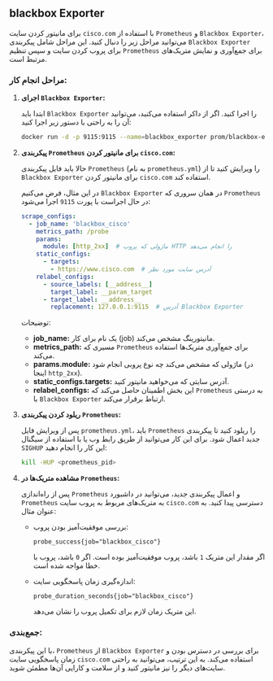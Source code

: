## blackbox Exporter

برای مانیتور کردن سایت `cisco.com` با استفاده از `Prometheus` و `Blackbox Exporter`، می‌توانید مراحل زیر را دنبال کنید. این مراحل شامل پیکربندی `Blackbox Exporter` برای پروب کردن سایت و سپس تنظیم `Prometheus` برای جمع‌آوری و نمایش متریک‌های مرتبط است.

### مراحل انجام کار:

1. **اجرای `Blackbox Exporter`:**

   ابتدا باید `Blackbox Exporter` را اجرا کنید. اگر از داکر استفاده می‌کنید، می‌توانید آن را به راحتی با دستور زیر اجرا کنید:

   ```bash
   docker run -d -p 9115:9115 --name=blackbox_exporter prom/blackbox-exporter
   ```

2. **پیکربندی `Prometheus` برای مانیتور کردن `cisco.com`:**

   حالا باید فایل پیکربندی `Prometheus` (به نام `prometheus.yml`) را ویرایش کنید تا از `Blackbox Exporter` برای مانیتور کردن `cisco.com` استفاده کند.

   در این مثال، فرض می‌کنیم `Blackbox Exporter` در همان سروری که `Prometheus` در حال اجراست با پورت `9115` اجرا می‌شود:

   ```yaml
   scrape_configs:
     - job_name: 'blackbox_cisco'
       metrics_path: /probe
       params:
         module: [http_2xx]  # ماژولی که پروب HTTP را انجام می‌دهد
       static_configs:
         - targets:
           - https://www.cisco.com  # آدرس سایت مورد نظر
       relabel_configs:
         - source_labels: [__address__]
           target_label: __param_target
         - target_label: __address__
           replacement: 127.0.0.1:9115  # آدرس Blackbox Exporter
   ```

   توضیحات:
   - **job_name:** یک نام برای کار (job) مانیتورینگ مشخص می‌کند.
   - **metrics_path:** مسیری که `Prometheus` برای جمع‌آوری متریک‌ها استفاده می‌کند.
   - **params.module:** ماژولی که مشخص می‌کند چه نوع پروبی انجام شود (در اینجا `http_2xx`).
   - **static_configs.targets:** آدرس سایتی که می‌خواهید مانیتور کنید.
   - **relabel_configs:** این بخش اطمینان حاصل می‌کند که `Prometheus` به درستی با `Blackbox Exporter` ارتباط برقرار می‌کند.

3. **ریلود کردن پیکربندی `Prometheus`:**

   پس از ویرایش فایل `prometheus.yml`، باید `Prometheus` را ریلود کنید تا پیکربندی جدید اعمال شود. برای این کار می‌توانید از طریق رابط وب یا با استفاده از سیگنال `SIGHUP` این کار را انجام دهید:

   ```bash
   kill -HUP <prometheus_pid>
   ```

4. **مشاهده متریک‌ها در `Prometheus`:**

   پس از راه‌اندازی `Prometheus` و اعمال پیکربندی جدید، می‌توانید در داشبورد `Prometheus` به متریک‌های مربوط به پروب سایت `cisco.com` دسترسی پیدا کنید. به عنوان مثال:

   - بررسی موفقیت‌آمیز بودن پروب:

     ```promql
     probe_success{job="blackbox_cisco"}
     ```

     اگر مقدار این متریک `1` باشد، پروب موفقیت‌آمیز بوده است. اگر `0` باشد، پروب با خطا مواجه شده است.

   - اندازه‌گیری زمان پاسخگویی سایت:

     ```promql
     probe_duration_seconds{job="blackbox_cisco"}
     ```

     این متریک زمان لازم برای تکمیل پروب را نشان می‌دهد.

### جمع‌بندی:
با این پیکربندی، `Prometheus` از `Blackbox Exporter` برای بررسی در دسترس بودن و زمان پاسخگویی سایت `cisco.com` استفاده می‌کند. به این ترتیب، می‌توانید به راحتی سایت‌های دیگر را نیز مانیتور کنید و از سلامت و کارایی آن‌ها مطمئن شوید.
